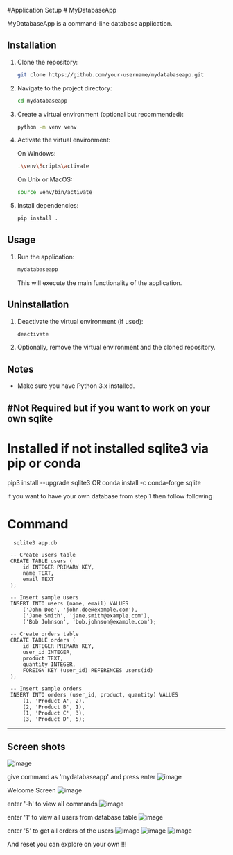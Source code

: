 #Application Setup  # MyDatabaseApp

MyDatabaseApp is a command-line database application.

## Installation

1. Clone the repository:

    ```bash
    git clone https://github.com/your-username/mydatabaseapp.git
    ```

2. Navigate to the project directory:

    ```bash
    cd mydatabaseapp
    ```

3. Create a virtual environment (optional but recommended):

    ```bash
    python -m venv venv
    ```

4. Activate the virtual environment:

    On Windows:

    ```bash
    .\venv\Scripts\activate
    ```

    On Unix or MacOS:

    ```bash
    source venv/bin/activate
    ```

5. Install dependencies:

    ```bash
    pip install .
    ```

## Usage

1. Run the application:

    ```bash
    mydatabaseapp
    ```

    This will execute the main functionality of the application.

## Uninstallation

1. Deactivate the virtual environment (if used):

    ```bash
    deactivate
    ```

2. Optionally, remove the virtual environment and the cloned repository.

## Notes

- Make sure you have Python 3.x installed.

#Not Required but if you want to work on your own sqlite
--------------------------------------------------------------------------
# Installed if not installed sqlite3 via pip or conda
  pip3 install --upgrade sqlite3    OR    conda install -c conda-forge sqlite


if you want to have your own database from step 1 then follow following

  # Command
      sqlite3 app.db
     
     -- Create users table
     CREATE TABLE users (
         id INTEGER PRIMARY KEY,
         name TEXT,
         email TEXT
     );
     
     -- Insert sample users
     INSERT INTO users (name, email) VALUES
         ('John Doe', 'john.doe@example.com'),
         ('Jane Smith', 'jane.smith@example.com'),
         ('Bob Johnson', 'bob.johnson@example.com');
     
     -- Create orders table
     CREATE TABLE orders (
         id INTEGER PRIMARY KEY,
         user_id INTEGER,
         product TEXT,
         quantity INTEGER,
         FOREIGN KEY (user_id) REFERENCES users(id)
     );
     
     -- Insert sample orders
     INSERT INTO orders (user_id, product, quantity) VALUES
         (1, 'Product A', 2),
         (2, 'Product B', 1),
         (1, 'Product C', 3),
         (3, 'Product D', 5);


--------------------------------------------------------------------------



## Screen shots

![image](https://github.com/KhizarBajwa/command-line-db-app/assets/48625072/df0ec493-33ec-4d09-9280-7be3a9f1af16)

give command as 'mydatabaseapp' and press enter
![image](https://github.com/KhizarBajwa/command-line-db-app/assets/48625072/760dbc43-74b9-4191-a340-5bbb9d4813ed)

Welcome Screen
![image](https://github.com/KhizarBajwa/command-line-db-app/assets/48625072/f4670f32-0d34-45d1-8670-023eda89d042)

enter '-h' to view all commands
![image](https://github.com/KhizarBajwa/command-line-db-app/assets/48625072/bbc02599-d6d4-4a26-a503-401b604ca2dc)

enter '1' to view all users from database table
![image](https://github.com/KhizarBajwa/command-line-db-app/assets/48625072/6966fe58-e689-400e-b373-1bd6311188cb)

enter '5' to get all orders of the users
![image](https://github.com/KhizarBajwa/command-line-db-app/assets/48625072/c158c541-47f0-4922-b3b4-fee2516a1cbc)
![image](https://github.com/KhizarBajwa/command-line-db-app/assets/48625072/7e4ff15f-8dea-47ec-870c-44cc35fc2275)
![image](https://github.com/KhizarBajwa/command-line-db-app/assets/48625072/d140636f-df77-4f83-9d52-63e4ffdc8a65)

And reset you can explore on your own !!!

